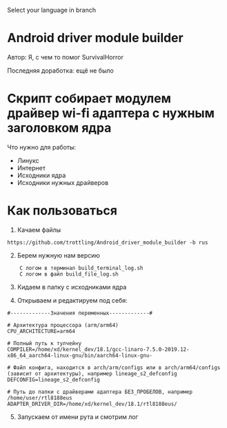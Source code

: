 Select your language in branch
# Android driver module builder
Автор: Я, с чем то помог SurvivalHorror

Последняя доработка: ещё не было


# Скрипт собирает модулем драйвер wi-fi адаптера с нужным заголовком ядра

Что нужно для работы:
+ Линукс
+ Интернет
+ Исходники ядра
+ Исходники нужных драйверов


 # Как пользоваться
 
1. Качаем файлы
```
https://github.com/trottling/Android_driver_module_builder -b rus
```

2. Берем нужную нам версию

```
    С логом в терминал build_terminal_log.sh
    С логом в файл build_file_log.sh
```


3. Кидаем в папку с исходниками ядра

4. Открываем и редактируем под себя:

```
#-------------Значения переменных-------------#

# Архитектура процессора (arm/arm64)
CPU_ARCHITECTURE=arm64

# Полный путь к тулчейну
COMPILER=/home/xd/kernel_dev/18.1/gcc-linaro-7.5.0-2019.12-x86_64_aarch64-linux-gnu/bin/aarch64-linux-gnu-

# Файл конфига, находится в arch/arm/configs или в arch/arm64/configs (зависит от архитектуры), например lineage_s2_defconfig
DEFCONFIG=lineage_s2_defconfig

# Путь до папки с драйверами адаптера БЕЗ_ПРОБЕЛОВ, например /home/user/rtl8188eus
ADAPTER_DRIVER_DIR=/home/xd/kernel_dev/18.1/rtl8188eus/
```

5. Запускаем от имени рута и смотрим лог
